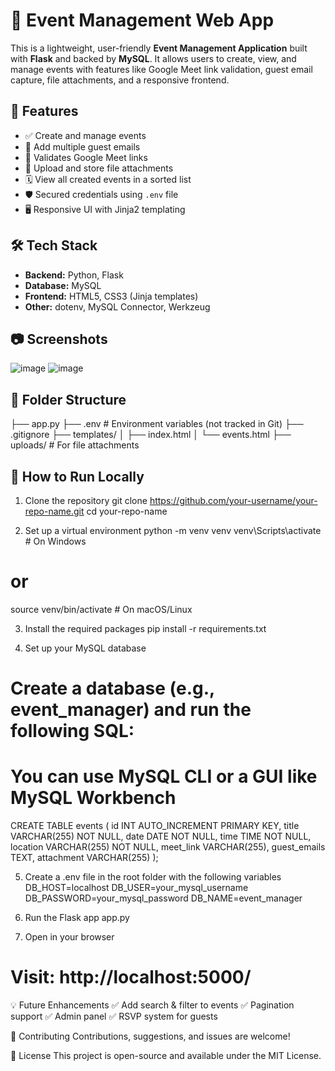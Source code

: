 # 📅 Event Management Web App

This is a lightweight, user-friendly **Event Management Application** built with **Flask** and backed by **MySQL**. It allows users to create, view, and manage events with features like Google Meet link validation, guest email capture, file attachments, and a responsive frontend.
## 🚀 Features
- ✅ Create and manage events
- 📧 Add multiple guest emails
- 🔗 Validates Google Meet links
- 📁 Upload and store file attachments
- 🗓️ View all created events in a sorted list
- 🛡️ Secured credentials using `.env` file
- 🖥️ Responsive UI with Jinja2 templating

## 🛠️ Tech Stack
- **Backend:** Python, Flask
- **Database:** MySQL
- **Frontend:** HTML5, CSS3 (Jinja templates)
- **Other:** dotenv, MySQL Connector, Werkzeug

## 📷 Screenshots
![image](https://github.com/user-attachments/assets/4e2998e4-5fe4-4098-84af-27703efb22f8)
![image](https://github.com/user-attachments/assets/3066e992-33ca-44ef-b0bc-160f5abf723b)

## 📁 Folder Structure
├── app.py ├── .env # Environment variables (not tracked in Git) ├── .gitignore 
├── templates/ │ ├── index.html │ └── events.html 
├── uploads/ # For file attachments

## 🧪 How to Run Locally
1. Clone the repository
git clone https://github.com/your-username/your-repo-name.git
cd your-repo-name

2. Set up a virtual environment
python -m venv venv
venv\Scripts\activate   # On Windows
# or
source venv/bin/activate   # On macOS/Linux

3. Install the required packages
pip install -r requirements.txt

4. Set up your MySQL database
# Create a database (e.g., event_manager) and run the following SQL:
# You can use MySQL CLI or a GUI like MySQL Workbench

CREATE TABLE events (
  id INT AUTO_INCREMENT PRIMARY KEY,
  title VARCHAR(255) NOT NULL,
  date DATE NOT NULL,
  time TIME NOT NULL,
  location VARCHAR(255) NOT NULL,
  meet_link VARCHAR(255),
  guest_emails TEXT,
  attachment VARCHAR(255)
);

5. Create a .env file in the root folder with the following variables
DB_HOST=localhost
DB_USER=your_mysql_username
DB_PASSWORD=your_mysql_password
DB_NAME=event_manager

6. Run the Flask app
app.py

7. Open in your browser
# Visit: http://localhost:5000/

💡 Future Enhancements
✅ Add search & filter to events
✅ Pagination support
✅ Admin panel
✅ RSVP system for guests

🤝 Contributing
Contributions, suggestions, and issues are welcome!

📄 License
This project is open-source and available under the MIT License.
